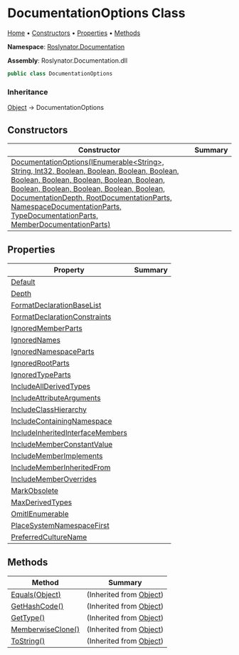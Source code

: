 <a name="_top"></a>

# DocumentationOptions Class

[Home](../../../README.md#_top) &#x2022; [Constructors](#constructors) &#x2022; [Properties](#properties) &#x2022; [Methods](#methods)

**Namespace**: [Roslynator.Documentation](../README.md#_top)

**Assembly**: Roslynator\.Documentation\.dll

```csharp
public class DocumentationOptions
```

### Inheritance

[Object](https://docs.microsoft.com/en-us/dotnet/api/system.object) &#x2192; DocumentationOptions

## Constructors

| Constructor | Summary |
| ----------- | ------- |
| [DocumentationOptions(IEnumerable\<String>, String, Int32, Boolean, Boolean, Boolean, Boolean, Boolean, Boolean, Boolean, Boolean, Boolean, Boolean, Boolean, Boolean, Boolean, Boolean, DocumentationDepth, RootDocumentationParts, NamespaceDocumentationParts, TypeDocumentationParts, MemberDocumentationParts)](-ctor/README.md#_top) | |

## Properties

| Property | Summary |
| -------- | ------- |
| [Default](Default/README.md#_top) | |
| [Depth](Depth/README.md#_top) | |
| [FormatDeclarationBaseList](FormatDeclarationBaseList/README.md#_top) | |
| [FormatDeclarationConstraints](FormatDeclarationConstraints/README.md#_top) | |
| [IgnoredMemberParts](IgnoredMemberParts/README.md#_top) | |
| [IgnoredNames](IgnoredNames/README.md#_top) | |
| [IgnoredNamespaceParts](IgnoredNamespaceParts/README.md#_top) | |
| [IgnoredRootParts](IgnoredRootParts/README.md#_top) | |
| [IgnoredTypeParts](IgnoredTypeParts/README.md#_top) | |
| [IncludeAllDerivedTypes](IncludeAllDerivedTypes/README.md#_top) | |
| [IncludeAttributeArguments](IncludeAttributeArguments/README.md#_top) | |
| [IncludeClassHierarchy](IncludeClassHierarchy/README.md#_top) | |
| [IncludeContainingNamespace](IncludeContainingNamespace/README.md#_top) | |
| [IncludeInheritedInterfaceMembers](IncludeInheritedInterfaceMembers/README.md#_top) | |
| [IncludeMemberConstantValue](IncludeMemberConstantValue/README.md#_top) | |
| [IncludeMemberImplements](IncludeMemberImplements/README.md#_top) | |
| [IncludeMemberInheritedFrom](IncludeMemberInheritedFrom/README.md#_top) | |
| [IncludeMemberOverrides](IncludeMemberOverrides/README.md#_top) | |
| [MarkObsolete](MarkObsolete/README.md#_top) | |
| [MaxDerivedTypes](MaxDerivedTypes/README.md#_top) | |
| [OmitIEnumerable](OmitIEnumerable/README.md#_top) | |
| [PlaceSystemNamespaceFirst](PlaceSystemNamespaceFirst/README.md#_top) | |
| [PreferredCultureName](PreferredCultureName/README.md#_top) | |

## Methods

| Method | Summary |
| ------ | ------- |
| [Equals(Object)](https://docs.microsoft.com/en-us/dotnet/api/system.object.equals) |  \(Inherited from [Object](https://docs.microsoft.com/en-us/dotnet/api/system.object)\) |
| [GetHashCode()](https://docs.microsoft.com/en-us/dotnet/api/system.object.gethashcode) |  \(Inherited from [Object](https://docs.microsoft.com/en-us/dotnet/api/system.object)\) |
| [GetType()](https://docs.microsoft.com/en-us/dotnet/api/system.object.gettype) |  \(Inherited from [Object](https://docs.microsoft.com/en-us/dotnet/api/system.object)\) |
| [MemberwiseClone()](https://docs.microsoft.com/en-us/dotnet/api/system.object.memberwiseclone) |  \(Inherited from [Object](https://docs.microsoft.com/en-us/dotnet/api/system.object)\) |
| [ToString()](https://docs.microsoft.com/en-us/dotnet/api/system.object.tostring) |  \(Inherited from [Object](https://docs.microsoft.com/en-us/dotnet/api/system.object)\) |


